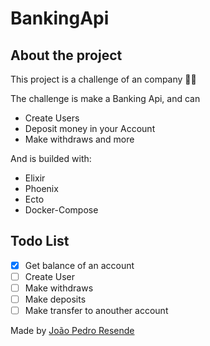 # BankingApi

## About the project

This project is a challenge of an company 👀💚

The challenge is make a Banking Api, and can 
* Create Users
* Deposit money in your Account
* Make withdraws and more

And is builded with:
* Elixir
* Phoenix
* Ecto
* Docker-Compose

## Todo List

- [x] Get balance of an account
- [ ] Create User
- [ ] Make withdraws
- [ ] Make deposits
- [ ] Make transfer to anouther account

Made by [João Pedro Resende](https://jpres.dev)
